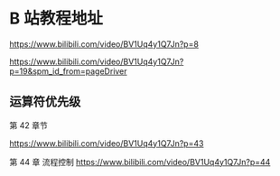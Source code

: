 # B 站教程地址

https://www.bilibili.com/video/BV1Uq4y1Q7Jn?p=8

https://www.bilibili.com/video/BV1Uq4y1Q7Jn?p=19&spm_id_from=pageDriver

## 运算符优先级

第 42 章节

https://www.bilibili.com/video/BV1Uq4y1Q7Jn?p=43

第 44 章 流程控制
https://www.bilibili.com/video/BV1Uq4y1Q7Jn?p=44
